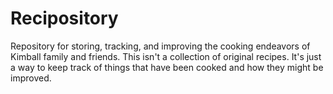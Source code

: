 # Recipository

Repository for storing, tracking, and improving the cooking endeavors of Kimball family and friends. This isn't a collection of original recipes. It's just a way to keep track of things that have been cooked and how they might be improved.
